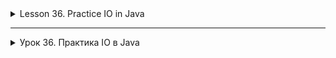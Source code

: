 <details>
<summary>Lesson 36. Practice IO in Java</summary>

# Lesson 36. Practice IO in Java

## Introduction to IO in Java

### General overview of IO in Java

In Java, I/O (IO) is the process of moving data between different devices and your program. Java
provides powerful and flexible tools for working with IO through packages `java.io `and `java.nio`, allowing you to read and write
data both from files and over network connections, as well as manipulate the file system.

### The difference between byte and character streams

- **Byte streams (InputStream/OutputStream)**: These streams are used to read and write binary data. They
  they work with data at the level of individual bytes, which makes them ideal for working with files of any type, including
  images, audio and video files. Examples
  classes: `FileInputStream`, `FileOutputStream`, `BufferedInputStream`, `BufferedOutputStream'.

- **Character Streams (Reader/Writer)**: Character streams are designed to work with text data. They read and
  write data at the character level, automatically processing the conversion of bytes into characters and vice versa, taking into account
  the encoding. This makes them suitable for reading and writing text files. Examples
  classes: `FileReader`, `FileWriter`, `BufferedReader`, `BufferedWriter'.

### Blocking and non-blocking I/O

- **Blocking I/O**: With blocking IO, the program execution flow stops until
  an input or output operation is performed. This means that the application cannot continue execution until it is
  the input stream has been read or the writing to the output stream will not be completed. Most of the classes in `java.io `they work in
  blocking mode.

- **Non-blocking I/O**: Non-blocking IO allows the program to continue execution while the operation
  I/O is performed in the background. This is especially important for the development of high-performance applications such as
  like servers serving multiple clients at the same time. The 'java.nio` API is a set of non-blocking
  I/O operations using Channels and Buffers to efficiently work with data.

Using non-blocking I/O requires more complex processing, including working with selectors that
allow a single thread to control multiple I/O channels. Non-blocking IO significantly increases
the scalability and performance of applications, especially those that handle a large number of simultaneous
connections.

The introduction to the IO system in Java gives developers a deep understanding of the basics of working with data, allowing them to create more
powerful and flexible applications.

## Working with files in Java

### Assignment of the File class

The `File` class from the package `java.io ` is an abstraction used to work with files and directories on
the file system. It allows you to create, delete files and directories, check their existence, read and change
file attributes, as well as get information about files and directories, such as size, access rights and the time of last
modification.

### Basic methods of the File class

- **`boolean exists()`** - checks if a file or directory exists.
- **`String getAbsolutePath()`** - returns the absolute path to the file or directory.
- **`long length()`** - returns the file size in bytes.
- **`boolean isFile()`** - checks if the object is a file.
- **`boolean isDirectory()`** - checks whether the object is a directory.
- **`boolean createNewFile()`** - creates a new empty file if a file with the same name does not already exist.
- **`boolean delete()`** - deletes a file or directory.
- **`File[] listFiles()`** - returns an array of files and directories contained in the directory.
- **`boolean mkdir()`** - creates a directory.
- **`boolean renameTo(File dest)`** - renames a file or directory.
- **`long LastModified()`** - returns the time when the file or directory was last modified.

### Why do I need the File class?

The `File` class is needed to manage files and directories at the file system level in Java applications. It
provides methods for performing standard file system operations such as creating, deleting files and
directories, checking their existence and properties, and reading lists of files in directories. This makes the `File` class the main
tool for working with the file system when developing Java applications.

### Classes File, FileInputStream, FileOutputStream

In Java, the main classes from the package are used to work with the file system and files `java.io `.

- **The `File` class** provides an abstraction for working with files and directories. You can use it to create, delete
  files, check their existence, read and set file attributes such as access rights, and more.

- **`FileInputStream` and `FileOutputStream`** are input and output streams for working with files at the level
  bytes. `FileInputStream` reads data from a file, and `FileOutputStream` writes data to a file.

### Reading and writing files using FileInputStream and FileOutputStream

To read from a file and write to a file at the byte level, the `FileInputStream` and `FileOutputStream` classes are used
, respectively.

- **Reading a file from `FileInputStream`**:

```java
public class ReaderClass {
    public static void main(String[] args) {
        try (FileInputStream fis = new FileInputStream("input.txt")) {
            int i;
            while ((i = fis.read()) != -1) {
                System.out.print((char) i);
            }
        } catch (IOException e) {
            e.printStackTrace();
        }
    }
}
```

This code demonstrates reading a file one byte at a time and outputting its contents to the console.

- **Writing to a file with `FileOutputStream`**:

```java
public class WriterClass {
    public static void main(String[] args) {
        try (FileOutputStream fos = new FileOutputStream("output.txt")) {
            String data = "Hello, Java!";
            fos.write(data.getBytes());
        } catch (IOException e) {
            e.printStackTrace();
        }
    }
}
```

Here we write a string to a file, converting the string into an array of bytes.

### Working with FileReader and FileWriter to read and write text files

To work with text files, Java provides the `FileReader` and `FileWriter` classes, which work at
the character level, which makes it easier to read and write text.

- Reading a text file from the `FileReader`:

```java
public class ReaderClass {
    public static void main(String[] args) {
        try (FileReader fr = new FileReader("input.txt");
             BufferedReader br = new BufferedReader(fr)) {
            String line;
            while ((line = br.readLine()) != null) {
                System.out.println(line);
            }
        } catch (IOException e) {
            e.printStackTrace();
        }
    }
}
```

Here the `BufferedReader` is used to efficiently read lines from a file.

- Writing to a text file with `FileWriter`:

```java
public class WriterClass {
    public static void main(String[] args) {
        try (FileWriter fw = new FileWriter("output.txt");
             BufferedWriter bw = new BufferedWriter(fw)) {
            bw.write("Hello, Java!");
        } catch (IOException e) {
            e.printStackTrace();
        }
    }
}
```

## A comparative table of similar classes for working with files in Java

| Functionality | Byte streams | Character streams |
|--------------------------|----------------------------------------------------------------------------------------------------------------|-------------------------------------------------------------------------------------------------------------|
| **Main class** | `InputStream`/`OutputStream`                                                                                   | `Reader`/`Writer`                                                                                           |
| **Reading the file**         | `FileInputStream`                                                                                              | `FileReader`                                                                                                |
| **Writing to a file**        | `FileOutputStream`                                                                                             | `FileWriter`                                                                                                |
| **Buffering** | `BufferedInputStream`/`BufferedOutputStream`                                                                   | `BufferedReader`/`BufferedWriter`                                                                           |
| **Text reading/writing** | Are used to read/write binary data, byte conversion to text and back is performed manually | Natively support working with text, automatically processing character conversion to bytes and vice versa |
| **Performance** | High for binary data | High for text data |
| **Usage**        | Ideal for working with images, audio, video files and any other types of binary data | Ideal for reading and writing text files such as text documents, CSV, XML, etc.      |

## Buffering in Java

### Understanding buffered streams

Buffering in Java IO is used to improve the efficiency of reading and writing data by minimizing access to
physical storage media such as a hard drive or network connection. Buffered streams read or
write "chunks" of data, reducing the number of I/O operations.

### BufferedInputStream, BufferedOutputStream, BufferedReader, BufferedWriter classes

Java provides classes for buffering both byte and character streams:

- **`BufferedInputStream` and `BufferedOutputStream`** are used for buffered reading and writing of byte
  streams. These classes wrap other I/O streams such as 'FileInputStream` and `FileOutputStream`,
  by providing buffering to increase performance.

- **`BufferedReader` and `BufferedWriter'** are designed for buffered reading and writing of character streams. They
  are convenient for working with text data, as they provide efficient line reading and text writing using
  a buffer.

### Examples of using buffered streams to improve performance

- **Reading a file from `BufferedInputStream`**:

```java
public class ReaderClass {
    public static void main(String[] args) {
        try (BufferedInputStream bis = new BufferedInputStream(new FileInputStream("input.bin"))) {
            byte[] buffer = new byte[1024];
            int bytesRead;
            while ((bytesRead = bis.read(buffer)) != -1) {
// Processing of read data
            }
        } catch (IOException e) {
            e.printStackTrace();
        }
    }
}
```

Here BufferedInputStream reads data in large blocks, which reduces the number of read operations.

- **Writing to a file with `BufferedOutputStream`**:

```java
public class WriterClass {
    public static void main(String[] args) {
        try (BufferedOutputStream bos = new BufferedOutputStream(new FileOutputStream("output.bin"))) {
            byte[] data = // initializing data for writing;
                    bos.write(data);
// Writing is performed efficiently, using a buffer to collect data before writing it to disk.
        } catch (IOException e) {
            e.printStackTrace();
        }
    }
}
```

- **Reading a text file from the `BufferedReader`:**

```java
public class ReaderClass {
    public static void main(String[] args) {
        try (BufferedReader br = new BufferedReader(new FileReader("input.txt"))) {
            String line;
            while ((line = br.readLine()) != null) {
                System.out.println(line);
            }
        } catch (IOException e) {
            e.printStackTrace();
        }
    }
}
```

The `BufferedReader` allows you to read entire lines, which is especially convenient for text data.

- **Writing to a text file with `BufferedWriter`**:

```java
public class WriterClass {
    public static void main(String[] args) {
        try (BufferedWriter bw = new BufferedWriter(new FileWriter("output.txt"))) {
            bw.write("Example of a string to write \n");
            // `BufferedWriter` collects text in the buffer before writing it, which reduces the number of disk accesses.
        } catch (IOException e) {
            e.printStackTrace();
        }
    }
}
```

The use of buffered streams significantly increases the performance of I/O operations due to
reducing the number of calls to slow storage devices. This makes buffered streams
the preferred choice for many data reading and writing tasks.

## Object serialization in Java

### The concept of serialization and deserialization of objects

Object serialization is the process of converting the state of an object into a sequence of bytes so that it can be
stored in a file or transmitted over the network. Deserialization is a reverse process in which
the initial state of an object is restored from a sequence of bytes.

### ObjectOutputStream and ObjectInputStream classes

Java uses two main classes for serialization and deserialization of objects: 'ObjectOutputStream`
and `ObjectInputStream'.

- **`ObjectOutputStream`** writes serialized objects to the output stream.
- **`ObjectInputStream`** reads and restores objects from the input stream.

### Examples of serialization and deserialization of objects

- **Serializing an object with an `ObjectOutputStream`**:

```java
public class WriterClass {
    public static void main(String[] args) {
        try (ObjectOutputStream oos = new ObjectOutputStream(new FileOutputStream("object.dat"))) {
            MyClass object = new MyClass();
            // Initializing the MyClass object
            oos.writeObject(object);
        } catch (IOException e) {
            e.printStackTrace();
        }
    }
}
```

In this example, the `MyClass' object is serialized and written to the `object.dat` file.

- **Deserializing an object with an `ObjectInputStream`**:

```java
public class ReaderClass {
    public static void main(String[] args) {
        try (ObjectInputStream ois = new ObjectInputStream(new FileInputStream("object.dat"))) {
            MyClass object = (MyClass) ois.readObject();
            // Using a deserialized object
        } catch (IOException | ClassNotFoundException e) {
            e.printStackTrace();
        }
    }
}
```

Here the `MyClass` object is restored from the `object.dat` file.

### Important points in serialization

- The object class must implement the `Serializable` interface. This is a token interface that does not require implementation
  methods,
  but it indicates to the JVM that an object of this class can be serialized.
- Not all objects can be serialized. Objects of classes that do not implement `Serializable', as well as some system classes
  not
  subject to serialization.
- When an object is serialized, all the objects it references are serialized if they are also serializable. It may
  result in the serialization of an entire graph of objects.
- Static fields and fields marked as `transient` are not serialized.
- Serialization and deserialization are powerful mechanisms for preserving the state of objects and their subsequent restoration,
  which
  It is widely used in Java to work with data, transfer objects over the network and save application states.

## Working with ZIP archives in Java

### ZipInputStream and ZipOutputStream classes

Java offers powerful tools for working with ZIP archives through a package `java.util.zip `, in which the key classes
are `ZipInputStream` for reading from ZIP files and `ZipOutputStream` for creating ZIP files.

- **`ZipInputStream`** allows you to read data from a ZIP file. It reads sequentially incoming ZIP elements (files and
  directories in the archive), allowing you to extract the data of each element.

- **`ZipOutputStream`** is used to create a ZIP file. You can use it to add new items to the archive,
  specifying the file name (in the archive) and the contents for each.

### Creating a ZIP archive using ZipOutputStream

To create a ZIP archive, you need to create an instance of `ZipOutputStream` by passing the `FileOutputStream` object to its constructor,
pointing to the file that will be created as a ZIP archive. Then, using the `putNextEntry` method, you can add
new files to the archive, and use the `write` recording methods to add the contents of the files.

```java
public class Example {
    public static void main(String[] args) {
        try (ZipOutputStream zos = new ZipOutputStream(new FileOutputStream("archive.zip"))) {
            ZipEntry entry = new ZipEntry("file1.txt");
            zos.putNextEntry(entry);
            zos.write("Content of file1".getBytes());
            zos.closeEntry();
            // Repeat for other files
        } catch (IOException e) {
            e.printStackTrace();
        }
    }
}
```

### Unpacking a ZIP archive using ZipInputStream

To unpack the ZIP archive, a `ZipInputStream` is used, which reads the ZIP file and allows you to extract it sequentially
the elements included in it. For each element (the `ZipEntry` object), you can extract its contents and save them to the
file
system.

```java
public class Example {
    public static void main(String[] args) {
        try (ZipInputStream zis = new ZipInputStream(new FileInputStream("archive.zip"))) {
            ZipEntry entry;
            while ((entry = zis.getNextEntry()) != null) {
// Creating a file from ZipEntry
                try (FileOutputStream fos = new FileOutputStream(entry.getName())) {
                    byte[] buffer = new byte[1024];
                    int length;
                    while ((length = zis.read(buffer)) > 0) {
                        fos.write(buffer, 0, length);
                    }
                    zis.closeEntry();
                }
            }
        } catch (IOException e) {
            e.printStackTrace();
        }
    }
}
```

### Application
Working with ZIP archives in Java finds application in many areas, including software distribution,
data archiving, file sharing, and many others. Using `ZipInputStream` and `ZipOutputStream` provides efficient
processing of archived data in Java applications.

</details>


------------------------

<details>
<summary>Урок 36. Практика IO в Java</summary>

# Урок 36. Практика IO в Java

## Введение в IO в Java

### Общий обзор IO в Java

В Java ввод-вывод (IO) - это процесс перемещения данных между различными устройствами и вашей программой. Java
предоставляет мощные и гибкие средства для работы с IO через пакеты `java.io` и `java.nio`, позволяя читать и писать
данные как из файлов, так и через сетевые соединения, а также манипулировать файловой системой.

### Различие между байтовыми и символьными потоками

- **Байтовые потоки (InputStream/OutputStream)**: Эти потоки используются для чтения и записи двоичных данных. Они
  работают с данными на уровне отдельных байтов, что делает их идеальными для работы с файлами любого типа, включая
  изображения, аудио и видео файлы. Примеры
  классов: `FileInputStream`, `FileOutputStream`, `BufferedInputStream`, `BufferedOutputStream`.

- **Символьные потоки (Reader/Writer)**: Символьные потоки предназначены для работы с текстовыми данными. Они читают и
  записывают данные на уровне символов, автоматически обрабатывая преобразование байтов в символы и наоборот, с учетом
  кодировки. Это делает их подходящими для чтения и записи текстовых файлов. Примеры
  классов: `FileReader`, `FileWriter`, `BufferedReader`, `BufferedWriter`.

### Блокирующий и неблокирующий ввод-вывод

- **Блокирующий ввод-вывод**: При блокирующем IO поток выполнения программы останавливается до тех пор, пока не будет
  выполнена операция ввода или вывода. Это означает, что приложение не может продолжить выполнение, пока не будет
  прочитан входной поток или не будет завершена запись в выходной поток. Большинство классов в `java.io` работают в
  блокирующем режиме.

- **Неблокирующий ввод-вывод**: Неблокирующий IO позволяет программе продолжать выполнение, в то время как операция
  ввода-вывода выполняется в фоновом режиме. Это особенно важно для разработки высокопроизводительных приложений, таких
  как серверы, обслуживающие множество клиентов одновременно. API `java.nio` представляет собой набор неблокирующих
  операций ввода-вывода, используя каналы (Channels) и буферы (Buffers) для эффективной работы с данными.

Использование неблокирующего ввода-вывода требует более сложной обработки, включая работу с селекторами, которые
позволяют одному потоку контролировать множество каналов ввода-вывода. Неблокирующий IO значительно увеличивает
масштабируемость и производительность приложений, особенно тех, которые обрабатывают большое количество одновременных
соединений.

Введение в систему IO в Java дает разработчикам глубокое понимание основ работы с данными, позволяя создавать более
мощные и гибкие приложения.

## Работа с файлами в Java

### Назначение класса File

Класс `File` из пакета `java.io` представляет собой абстракцию, используемую для работы с файлами и директориями на
файловой системе. Он позволяет создавать, удалять файлы и каталоги, проверять их существование, читать и изменять
атрибуты файлов, а также получать информацию о файлах и директориях, такую как размер, права доступа и время последнего
изменения.

### Основные методы класса File

- **`boolean exists()`** - проверяет, существует ли файл или директория.
- **`String getAbsolutePath()`** - возвращает абсолютный путь к файлу или директории.
- **`long length()`** - возвращает размер файла в байтах.
- **`boolean isFile()`** - проверяет, является ли объект файлом.
- **`boolean isDirectory()`** - проверяет, является ли объект директорией.
- **`boolean createNewFile()`** - создает новый пустой файл, если файл с таким именем еще не существует.
- **`boolean delete()`** - удаляет файл или директорию.
- **`File[] listFiles()`** - возвращает массив файлов и директорий, содержащихся в директории.
- **`boolean mkdir()`** - создает директорию.
- **`boolean renameTo(File dest)`** - переименовывает файл или директорию.
- **`long lastModified()`** - возвращает время последнего изменения файла или директории.

### Зачем нужен класс File

Класс `File` необходим для управления файлами и директориями на уровне файловой системы в Java-приложениях. Он
предоставляет методы для выполнения стандартных операций файловой системы, таких как создание, удаление файлов и
директорий, проверка их существования и свойств, чтение списков файлов в директориях. Это делает класс `File` основным
инструментом для работы с файловой системой при разработке Java-приложений.

### Классы File, FileInputStream, FileOutputStream

В Java для работы с файловой системой и файлами используются основные классы из пакета `java.io`.

- **Класс `File`** предоставляет абстракцию для работы с файлами и каталогами. С его помощью можно создавать, удалять
  файлы, проверять их существование, читать и устанавливать атрибуты файлов, такие как права доступа, и многое другое.

- **`FileInputStream` и `FileOutputStream`** являются потоками ввода и вывода для работы с файлами на уровне
  байтов. `FileInputStream` читает данные из файла, а `FileOutputStream` записывает данные в файл.

### Чтение и запись файлов с помощью FileInputStream и FileOutputStream

Для чтения из файла и записи в файл на уровне байтов используются классы `FileInputStream` и `FileOutputStream`
соответственно.

- **Чтение файла с `FileInputStream`**:

```java
public class ReaderClass {
    public static void main(String[] args) {
        try (FileInputStream fis = new FileInputStream("input.txt")) {
            int i;
            while ((i = fis.read()) != -1) {
                System.out.print((char) i);
            }
        } catch (IOException e) {
            e.printStackTrace();
        }
    }
}
```

Этот код демонстрирует чтение файла по одному байту за раз и вывод его содержимого в консоль.

- **Запись в файл с `FileOutputStream`**:

```java
public class WriterClass {
    public static void main(String[] args) {
        try (FileOutputStream fos = new FileOutputStream("output.txt")) {
            String data = "Hello, Java!";
            fos.write(data.getBytes());
        } catch (IOException e) {
            e.printStackTrace();
        }
    }
}
```

Здесь мы записываем строку в файл, преобразуя строку в массив байтов.

### Работа с FileReader и FileWriter для чтения и записи текстовых файлов

Для работы с текстовыми файлами в Java предусмотрены классы `FileReader` и `FileWriter`, которые работают на уровне
символов, что упрощает чтение и запись текста.

- Чтение текстового файла с `FileReader`:

```java
public class ReaderClass {
    public static void main(String[] args) {
        try (FileReader fr = new FileReader("input.txt");
             BufferedReader br = new BufferedReader(fr)) {
            String line;
            while ((line = br.readLine()) != null) {
                System.out.println(line);
            }
        } catch (IOException e) {
            e.printStackTrace();
        }
    }
}
```

Здесь используется `BufferedReader` для эффективного чтения строк из файла.

- Запись в текстовый файл с `FileWriter`:

```java
public class WriterClass {
    public static void main(String[] args) {
        try (FileWriter fw = new FileWriter("output.txt");
             BufferedWriter bw = new BufferedWriter(fw)) {
            bw.write("Hello, Java!");
        } catch (IOException e) {
            e.printStackTrace();
        }
    }
}
```

## Сравнительная таблица аналогичных классов для работы с файлами в Java

| Функционал               | Байтовые потоки                                                                                                | Символьные потоки                                                                                           |
|--------------------------|----------------------------------------------------------------------------------------------------------------|-------------------------------------------------------------------------------------------------------------|
| **Основной класс**       | `InputStream`/`OutputStream`                                                                                   | `Reader`/`Writer`                                                                                           |
| **Чтение файла**         | `FileInputStream`                                                                                              | `FileReader`                                                                                                |
| **Запись в файл**        | `FileOutputStream`                                                                                             | `FileWriter`                                                                                                |
| **Буферизация**          | `BufferedInputStream`/`BufferedOutputStream`                                                                   | `BufferedReader`/`BufferedWriter`                                                                           |
| **Чтение/запись текста** | Используются для чтения/записи бинарных данных, преобразование байтов в текст и обратно осуществляется вручную | Нативно поддерживают работу с текстом, автоматически обрабатывая преобразование символов в байты и наоборот |
| **Производительность**   | Высокая для бинарных данных                                                                                    | Высокая для текстовых данных                                                                                |
| **Использование**        | Идеально подходит для работы с изображениями, аудио, видео файлами и любыми другими типами бинарных данных     | Идеально подходит для чтения и записи текстовых файлов, таких как текстовые документы, CSV, XML и т.д.      |

## Буферизация в Java

### Понимание буферизированных потоков

Буферизация в Java IO используется для повышения эффективности чтения и записи данных за счет минимизации обращений к
физическому носителю данных, такому как жесткий диск или сетевое соединение. Буферизированные потоки считывают или
записывают "порции" данных, уменьшая количество операций ввода-вывода.

### Классы BufferedInputStream, BufferedOutputStream, BufferedReader, BufferedWriter

Java предоставляет классы для буферизации как байтовых, так и символьных потоков:

- **`BufferedInputStream` и `BufferedOutputStream`** используются для буферизированного чтения и записи байтовых
  потоков. Эти классы обертывают другие потоки ввода-вывода, такие как `FileInputStream` и `FileOutputStream`,
  предоставляя буферизацию для увеличения производительности.

- **`BufferedReader` и `BufferedWriter`** предназначены для буферизированного чтения и записи символьных потоков. Они
  удобны для работы с текстовыми данными, так как обеспечивают эффективное чтение строк и запись текста с использованием
  буфера.

### Примеры использования буферизированных потоков для повышения производительности

- **Чтение файла с `BufferedInputStream`**:

```java
public class ReaderClass {
    public static void main(String[] args) {
        try (BufferedInputStream bis = new BufferedInputStream(new FileInputStream("input.bin"))) {
            byte[] buffer = new byte[1024];
            int bytesRead;
            while ((bytesRead = bis.read(buffer)) != -1) {
// Обработка прочитанных данных
            }
        } catch (IOException e) {
            e.printStackTrace();
        }
    }
}
```

Здесь BufferedInputStream читает данные большими блоками, что уменьшает количество операций чтения.

- **Запись в файл с `BufferedOutputStream`**:

```java
public class WriterClass {
    public static void main(String[] args) {
        try (BufferedOutputStream bos = new BufferedOutputStream(new FileOutputStream("output.bin"))) {
            byte[] data = // инициализация данных для записи;
                    bos.write(data);
// Запись выполняется эффективно, используя буфер для сбора данных перед их записью на диск.
        } catch (IOException e) {
            e.printStackTrace();
        }
    }
}
```

- **Чтение текстового файла с `BufferedReader`:**

```java
public class ReaderClass {
    public static void main(String[] args) {
        try (BufferedReader br = new BufferedReader(new FileReader("input.txt"))) {
            String line;
            while ((line = br.readLine()) != null) {
                System.out.println(line);
            }
        } catch (IOException e) {
            e.printStackTrace();
        }
    }
}
```

`BufferedReader` позволяет читать строки целиком, что особенно удобно для текстовых данных.

- **Запись в текстовый файл с `BufferedWriter`**:

```java
public class WriterClass {
    public static void main(String[] args) {
        try (BufferedWriter bw = new BufferedWriter(new FileWriter("output.txt"))) {
            bw.write("Пример строки для записи\n");
            // `BufferedWriter` собирает текст в буфере перед его записью, что снижает количество обращений к диску.
        } catch (IOException e) {
            e.printStackTrace();
        }
    }
}
```

Использование буферизированных потоков значительно увеличивает производительность операций ввода-вывода за счет
уменьшения количества обращений к медленным устройствам хранения данных. Это делает буферизированные потоки
предпочтительным выбором для многих задач чтения и записи данных.

## Сериализация объектов в Java

### Понятие сериализации и десериализации объектов

Сериализация объектов - это процесс преобразования состояния объекта в последовательность байтов, чтобы его можно было
сохранить в файле или передать по сети. Десериализация - обратный процесс, при котором из последовательности байтов
восстанавливается исходное состояние объекта.

### Классы ObjectOutputStream и ObjectInputStream

Для сериализации и десериализации объектов в Java используются два основных класса: `ObjectOutputStream`
и `ObjectInputStream`.

- **`ObjectOutputStream`** записывает сериализованные объекты в выходной поток.
- **`ObjectInputStream`** читает и восстанавливает объекты из входного потока.

### Примеры сериализации и десериализации объектов

- **Сериализация объекта с `ObjectOutputStream`**:

```java
public class WriterClass {
    public static void main(String[] args) {
        try (ObjectOutputStream oos = new ObjectOutputStream(new FileOutputStream("object.dat"))) {
            MyClass object = new MyClass();
            // Инициализация объекта MyClass
            oos.writeObject(object);
        } catch (IOException e) {
            e.printStackTrace();
        }
    }
}
```

В этом примере объект `MyClass` сериализуется и записывается в файл `object.dat`.

- **Десериализация объекта с `ObjectInputStream`**:

```java
public class ReaderClass {
    public static void main(String[] args) {
        try (ObjectInputStream ois = new ObjectInputStream(new FileInputStream("object.dat"))) {
            MyClass object = (MyClass) ois.readObject();
            // Использование десериализованного объекта
        } catch (IOException | ClassNotFoundException e) {
            e.printStackTrace();
        }
    }
}
```

Здесь объект `MyClass` восстанавливается из файла `object.dat`.

### Важные моменты при сериализации

- Класс объекта должен реализовать интерфейс `Serializable`. Это маркерный интерфейс, который не требует реализации
  методов,
  но указывает JVM, что объект этого класса можно сериализовать.
- Не все объекты можно сериализовать. Объекты классов, не реализующих `Serializable`, а также некоторые системные классы
  не
  подлежат сериализации.
- При сериализации объекта сериализуются все объекты, на которые он ссылается, если они также сериализуемы. Это может
  привести к сериализации целого графа объектов.
- Статические поля и поля, помеченные как `transient`, не сериализуются.
- Сериализация и десериализация - мощные механизмы для сохранения состояния объектов и их последующего восстановления,
  что
  широко используется в Java для работы с данными, передачи объектов по сети и сохранения состояний приложений.

## Работа с ZIP архивами в Java

### Классы ZipInputStream и ZipOutputStream

Java предлагает мощные средства для работы с ZIP архивами через пакет `java.util.zip`, в котором ключевыми классами
являются `ZipInputStream` для чтения из ZIP файлов и `ZipOutputStream` для создания ZIP файлов.

- **`ZipInputStream`** позволяет читать данные из ZIP файла. Он читает последовательно входящие ZIP-элементы (файлы и
  директории в архиве), позволяя извлекать данные каждого элемента.

- **`ZipOutputStream`** используется для создания ZIP файла. С его помощью можно добавлять в архив новые элементы,
  указывая для каждого имя файла (в архиве) и содержимое.

### Создание ZIP архива с использованием ZipOutputStream

Для создания ZIP архива нужно создать экземпляр `ZipOutputStream`, передав в его конструктор объект `FileOutputStream`,
указывающий на файл, который будет создан как ZIP архив. Затем, используя метод `putNextEntry`, можно добавлять в архив
новые файлы, а с помощью методов записи `write` добавлять содержимое файлов.

```java
public class Example {
    public static void main(String[] args) {
        try (ZipOutputStream zos = new ZipOutputStream(new FileOutputStream("archive.zip"))) {
            ZipEntry entry = new ZipEntry("file1.txt");
            zos.putNextEntry(entry);
            zos.write("Content of file1".getBytes());
            zos.closeEntry();
            // Повторить для других файлов
        } catch (IOException e) {
            e.printStackTrace();
        }
    }
}
```

### Распаковка ZIP архива с использованием ZipInputStream

Для распаковки ZIP архива используется `ZipInputStream`, который читает ZIP файл и позволяет последовательно извлекать
входящие в него элементы. Для каждого элемента (объекта `ZipEntry`) можно извлекать его содержимое и сохранять в
файловой
системе.

```java
public class Example {
    public static void main(String[] args) {
        try (ZipInputStream zis = new ZipInputStream(new FileInputStream("archive.zip"))) {
            ZipEntry entry;
            while ((entry = zis.getNextEntry()) != null) {
                // Создание файла из ZipEntry
                try (FileOutputStream fos = new FileOutputStream(entry.getName())) {
                    byte[] buffer = new byte[1024];
                    int length;
                    while ((length = zis.read(buffer)) > 0) {
                        fos.write(buffer, 0, length);
                    }
                    zis.closeEntry();
                }
            }
        } catch (IOException e) {
            e.printStackTrace();
        }
    }
}
```

### Применение
Работа с ZIP архивами в Java находит применение во многих областях, включая распространение программного обеспечения,
архивацию данных, обмен файлами и многие другие. Использование `ZipInputStream` и `ZipOutputStream` обеспечивает эффективную
обработку архивированных данных в Java-приложениях.

</details>